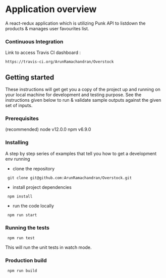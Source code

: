# Application overview
A react-redux application which is utilizing Punk API to listdown the products & manages user favourites list.

### Continuous Integration
Link to access Travis CI dashboard : 
```
https://travis-ci.org/ArunRamachandran/Overstock
```

## Getting started

These instructions will get get you a copy of the project up and running on your local machine for development and testing purpose. See the instructions given below to run & validate sample outputs against the given set of inputs.

### Prerequisites

(recommended)
node v12.0.0
npm  v6.9.0

### Installing
A step by step series of examples that tell you how to get a development env running

* clone the repository
```
 git clone git@github.com:ArunRamachandran/Overstock.git
```
* install project dependencies
```
 npm install
```
* run the code locally
```
 npm run start
 ```
 
 ### Running the tests

```
 npm run test
```
This will run the unit tests in watch mode. 

### Production build

```
 npm run build
```
